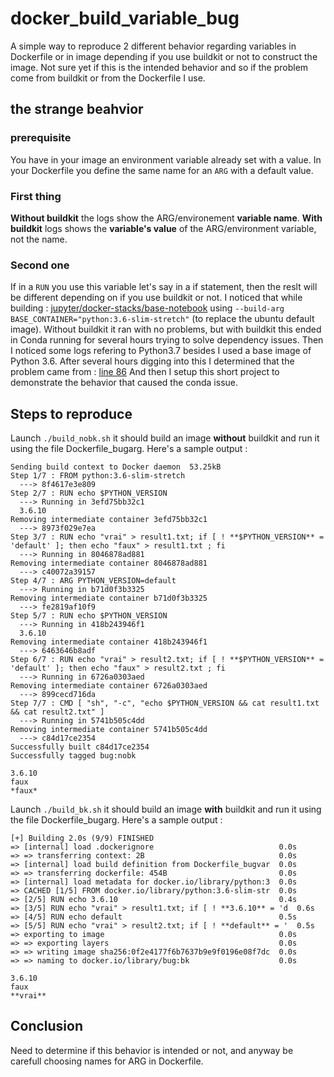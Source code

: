 # docker_build_variable_bug
A simple way to reproduce 2 different behavior regarding variables in Dockerfile or in image depending if you use buildkit or not to construct the image.
Not sure yet if this is the intended behavior and so if the problem come from buildkit or from the Dockerfile I use.

## the strange beahvior 

### prerequisite
You have in your image an environment variable already set with a value.
In your Dockerfile you define the same name for an `ARG` with a default value.

### First thing
**Without buildkit** the logs show the ARG/environement **variable name**.
**With buildkit** logs shows the **variable's value** of the ARG/environment variable, not the name.

### Second one
If in a `RUN` you use this variable let's say in a if statement, then the reslt will be different depending on if you use buildkit or not.
I noticed that while building : [jupyter/docker-stacks/base-notebook](https://github.com/jupyter/docker-stacks/blob/master/base-notebook/Dockerfile) using `--build-arg BASE_CONTAINER="python:3.6-slim-stretch"` (to replace the ubuntu default image). Without buildkit it ran with no problems, but with buildkit this ended in Conda running for several hours trying to solve dependency issues. Then I noticed some logs refering to Python3.7 besides I used a base image of Python 3.6. 
After several hours digging into this I determined that the problem came from : [line 86](https://github.com/jupyter/docker-stacks/blob/master/base-notebook/Dockerfile#L86)
And then I setup this short project to demonstrate the behavior that caused the conda issue.


## Steps to reproduce
Launch `./build_nobk.sh` it should build an image **without** buildkit and run it using the file Dockerfile_bugarg.
Here's a sample output :

  ```
  Sending build context to Docker daemon  53.25kB
  Step 1/7 : FROM python:3.6-slim-stretch
    ---> 8f4617e3e809
  Step 2/7 : RUN echo $PYTHON_VERSION
    ---> Running in 3efd75bb32c1
    3.6.10
  Removing intermediate container 3efd75bb32c1
    ---> 8973f029e7ea
  Step 3/7 : RUN echo "vrai" > result1.txt; if [ ! **$PYTHON_VERSION** = 'default' ]; then echo "faux" > result1.txt ; fi
    ---> Running in 8046878ad881
  Removing intermediate container 8046878ad881
    ---> c40072a39157
  Step 4/7 : ARG PYTHON_VERSION=default
    ---> Running in b71d0f3b3325
  Removing intermediate container b71d0f3b3325
    ---> fe2819af10f9
  Step 5/7 : RUN echo $PYTHON_VERSION
    ---> Running in 418b243946f1
    3.6.10
  Removing intermediate container 418b243946f1
    ---> 6463646b8adf
  Step 6/7 : RUN echo "vrai" > result2.txt; if [ ! **$PYTHON_VERSION** = 'default' ]; then echo "faux" > result2.txt ; fi
    ---> Running in 6726a0303aed
  Removing intermediate container 6726a0303aed
    ---> 899cecd716da
  Step 7/7 : CMD [ "sh", "-c", "echo $PYTHON_VERSION && cat result1.txt && cat result2.txt" ]
    ---> Running in 5741b505c4dd
  Removing intermediate container 5741b505c4dd
    ---> c84d17ce2354
  Successfully built c84d17ce2354
  Successfully tagged bug:nobk

  3.6.10
  faux
  *faux*
  ```

Launch `./build_bk.sh` it should build an image **with** buildkit and run it using the file Dockerfile_bugarg.
Here's a sample output :

  ```
  [+] Building 2.0s (9/9) FINISHED                                  
  => [internal] load .dockerignore                            0.0s
  => => transferring context: 2B                              0.0s
  => [internal] load build definition from Dockerfile_bugvar  0.0s
  => => transferring dockerfile: 454B                         0.0s
  => [internal] load metadata for docker.io/library/python:3  0.0s
  => CACHED [1/5] FROM docker.io/library/python:3.6-slim-str  0.0s
  => [2/5] RUN echo 3.6.10                                    0.4s
  => [3/5] RUN echo "vrai" > result1.txt; if [ ! **3.6.10** = 'd  0.6s
  => [4/5] RUN echo default                                   0.5s
  => [5/5] RUN echo "vrai" > result2.txt; if [ ! **default** = '  0.5s
  => exporting to image                                       0.0s
  => => exporting layers                                      0.0s
  => => writing image sha256:0f2e4177f6b7637b9e9f0196e08f7dc  0.0s
  => => naming to docker.io/library/bug:bk                    0.0s

  3.6.10
  faux
  **vrai**
  ```
  
## Conclusion
Need to determine if this behavior is intended or not, and anyway be carefull choosing names for ARG in Dockerfile.
